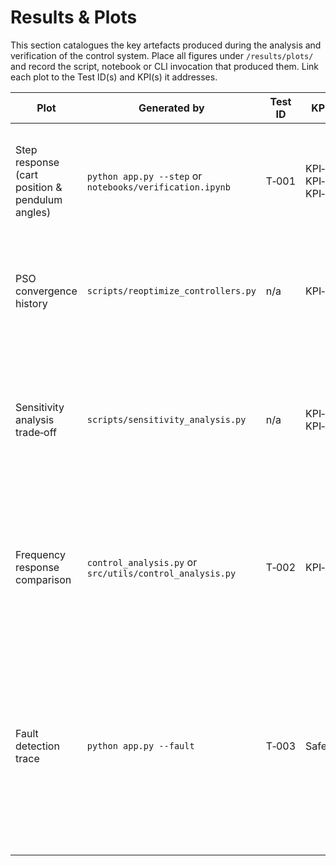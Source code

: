 # Results & Plots

This section catalogues the key artefacts produced during the analysis and
verification of the control system.  Place all figures under
`/results/plots/` and record the script, notebook or CLI invocation that
produced them.  Link each plot to the Test ID(s) and KPI(s) it addresses.

| Plot | Generated by | Test ID | KPI(s) | Summary |
|------|--------------|---------|--------|---------|
| Step response (cart position & pendulum angles) | `python app.py --step` or `notebooks/verification.ipynb` | T‑001 | KPI‑001, KPI‑002, KPI‑003 | Displays cart position and pendulum angles vs time; used to measure settling time, overshoot and IAE. |
| PSO convergence history | `scripts/reoptimize_controllers.py` | n/a | KPI‑003 | Semi‑log plot of PSO cost vs iteration; indicates convergence speed and final cost. |
| Sensitivity analysis trade‑off | `scripts/sensitivity_analysis.py` | n/a | KPI‑003, KPI‑004 | RMS state error vs control effort as cost weights vary; illustrates trade‑offs between performance and energy usage. |
| Frequency response comparison | `control_analysis.py` or `src/utils/control_analysis.py` | T‑002 | KPI‑004 | Magnitude and phase plots comparing simplified and full models; used to check phase and gain margins. |
| Fault detection trace | `python app.py --fault` | T‑003 | Safety | State trajectory under a sensor dropout; shows the FDI residual and status transition from OK to FAULT.  Safe‑state enforcement (zero force) is performed outside the FDI. |
